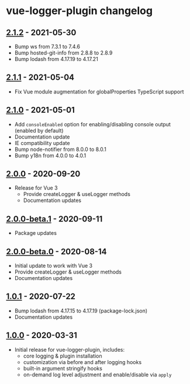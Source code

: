 # vue-logger-plugin changelog

## [2.1.2] - 2021-05-30

* Bump ws from 7.3.1 to 7.4.6
* Bump hosted-git-info from 2.8.8 to 2.8.9
* Bump lodash from 4.17.19 to 4.17.21

## [2.1.1] - 2021-05-04

* Fix Vue module augmentation for globalProperties TypeScript support

## [2.1.0] - 2021-05-01

* Add `consoleEnabled` option for enabling/disabling console output (enabled by default)
* Documentation update
* IE compatibility update
* Bump node-notifier from 8.0.0 to 8.0.1
* Bump y18n from 4.0.0 to 4.0.1

## [2.0.0] - 2020-09-20

* Release for Vue 3
    * Provide createLogger & useLogger methods
    * Documentation updates

## [2.0.0-beta.1] - 2020-09-11

* Package updates

## [2.0.0-beta.0] - 2020-08-14

* Initial update to work with Vue 3
* Provide createLogger & useLogger methods
* Documentation updates

## [1.0.1] - 2020-07-22

* Bump lodash from 4.17.15 to 4.17.19 (package-lock.json)
* Documentation updates

## [1.0.0] - 2020-03-31

* Initial release for vue-logger-plugin, includes:
    * core logging & plugin installation
    * customization via before and after logging hooks
    * built-in argument stringify hooks
    * on-demand log level adjustment and enable/disable via `apply`

[2.1.2]: https://github.com/dev-tavern/vue-logger-plugin/compare/v2.1.1...v2.1.2
[2.1.1]: https://github.com/dev-tavern/vue-logger-plugin/compare/v2.1.0...v2.1.1
[2.1.0]: https://github.com/dev-tavern/vue-logger-plugin/compare/v2.0.0...v2.1.0
[2.0.0]: https://github.com/dev-tavern/vue-logger-plugin/releases/tag/v2.0.0
[2.0.0-beta.1]: https://github.com/dev-tavern/vue-logger-plugin/compare/2.0.0-beta.0...v2.0.0-beta.1
[2.0.0-beta.0]: https://github.com/dev-tavern/vue-logger-plugin/compare/v1.0.1...2.0.0-beta.0
[1.0.1]: https://github.com/dev-tavern/vue-logger-plugin/compare/v1.0.0...v1.0.1
[1.0.0]: https://github.com/dev-tavern/vue-logger-plugin/releases/tag/v1.0.0
